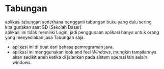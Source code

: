 # Tabungan
aplikasi tabungan sederhana pengganti tabungan buku yang dulu sering kita gunakan saat SD (Sekolah Dasar).<br>
aplikasi ini tidak memiliki Login, jadi penggunaan aplikasi hanya untuk orang yang menyediakan jasa Tabungan saja.

- aplikasi ini di buat dari bahasa pemrograman java.<br>
- aplikasi ini menggunakan look and feel <i>Windows</i>, mungkin tampilannya akan sedikit aneh ketika di jalankan pada sistem operasi lain selain windows.
